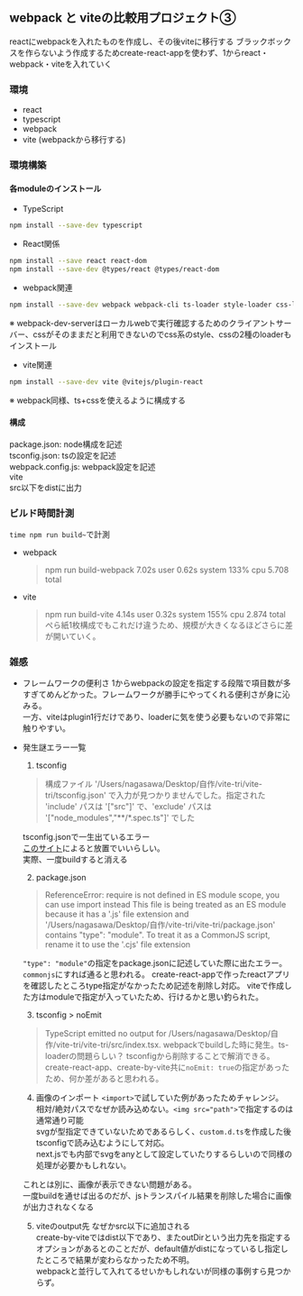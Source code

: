 ## webpack と viteの比較用プロジェクト③
reactにwebpackを入れたものを作成し、その後viteに移行する
ブラックボックスを作らないよう作成するためcreate-react-appを使わず、1からreact・webpack・viteを入れていく

### 環境
- react
- typescript
- webpack
- vite (webpackから移行する)

### 環境構築
#### 各moduleのインストール
- TypeScript
```sh
npm install --save-dev typescript
```
- React関係
```sh
npm install --save react react-dom
npm install --save-dev @types/react @types/react-dom
```
- webpack関連
```sh
npm install --save-dev webpack webpack-cli ts-loader style-loader css-loader html-webpack-plugin webpack-dev-server
```
※ webpack-dev-serverはローカルwebで実行確認するためのクライアントサーバー、cssがそのままだと利用できないのでcss系のstyle、cssの2種のloaderもインストール

- vite関連
```sh
npm install --save-dev vite @vitejs/plugin-react
```
※ webpack同様、ts+cssを使えるように構成する

#### 構成
package.json: node構成を記述<br>
tsconfig.json: tsの設定を記述<br>
webpack.config.js: webpack設定を記述<br>
vite<br>
src以下をdistに出力

### ビルド時間計測
`time npm run build~`で計測
- webpack
  > npm run build-webpack  7.02s user 0.62s system 133% cpu 5.708 total
- vite
  > npm run build-vite  4.14s user 0.32s system 155% cpu 2.874 total
ぺら紙1枚構成でもこれだけ違うため、規模が大きくなるほどさらに差が開いていく。

### 雑感
- フレームワークの便利さ
  1からwebpackの設定を指定する段階で項目数が多すぎてめんどかった。フレームワークが勝手にやってくれる便利さが身に沁みる。<br>
  一方、viteはplugin1行だけであり、loaderに気を使う必要もないので非常に触りやすい。
- 発生謎エラー一覧
  1. tsconfig
    > 構成ファイル '/Users/nagasawa/Desktop/自作/vite-tri/vite-tri/tsconfig.json' で入力が見つかりませんでした。指定された 'include' パスは '["src"]' で、'exclude' パスは '["node_modules","**/*.spec.ts"]' でした

    tsconfig.jsonで一生出ているエラー<br>
    [このサイト](https://insider.10bace.com/2017/11/29/typescript-ts18003-error/)によると放置でいいらしい。<br>
    実際、一度buildすると消える

  2. package.json
    > ReferenceError: require is not defined in ES module scope, you can use import instead
  This file is being treated as an ES module because it has a '.js' file extension and '/Users/nagasawa/Desktop/自作/vite-tri/vite-tri/package.json' contains "type": "module". To treat it as a CommonJS script, rename it to use the '.cjs' file extension

    `"type": "module"`の指定をpackage.jsonに記述していた際に出たエラー。`commonjs`にすれば通ると思われる。
    create-react-appで作ったreactアプリを確認したところtype指定がなかったため記述を削除し対応。
    viteで作成した方はmoduleで指定が入っていたため、行けるかと思い釣られた。

  3. tsconfig > noEmit
    > TypeScript emitted no output for /Users/nagasawa/Desktop/自作/vite-tri/vite-tri/src/index.tsx.
    webpackでbuildした時に発生。ts-loaderの問題らしい？
    tsconfigから削除することで解消できる。
    create-react-app、create-by-vite共に`noEmit: true`の指定があったため、何か差があると思われる。

  4. 画像のインポート
    `<import>`で試していた例があったためチャレンジ。<br>
    相対/絶対パスでなぜか読み込めない。`<img src="path">`で指定するのは通常通り可能<br>
    svgが型指定できていないためであるらしく、`custom.d.ts`を作成した後tsconfigで読み込むようにして対応。<br>
    next.jsでも内部でsvgをanyとして設定していたりするらしいので同様の処理が必要かもしれない。<br>

    これとは別に、画像が表示できない問題がある。<br>
    一度buildを通せば出るのだが、jsトランスパイル結果を削除した場合に画像が出力されなくなる<br>

  5. viteのoutput先
    なぜかsrc以下に追加される<br>
    create-by-viteではdist以下であり、またoutDirという出力先を指定するオプションがあるとのことだが、default値がdistになっているし指定したところで結果が変わらなかったため不明。<br>
    webpackと並行して入れてるせいかもしれないが同様の事例すら見つからず。
